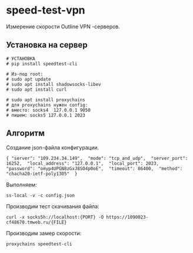 # speed-test-vpn

Измерение скорости Outline VPN -серверов.

## Установка на сервер

```
# УСТАНОВКА
# pip install speedtest-cli

# Из-под root:
# sudo apt update
# sudo apt install shadowsocks-libev
# sudo apt install curl

# sudo apt install proxychains
# для proxychains нужен config:
# вместо: socks4  127.0.0.1 9050
# пишем: socks5 127.0.0.1 2023
```

## Алгоритм

Создание json-файла конфигурации.

`{ "server": "109.234.34.149",  "mode": "tcp_and_udp",  "server_port": 16252,  "local_address": "127.0.0.1",  "local_port": 2023,  "password": "omyp4UPGN8zGxJ8SO4p0oE",  "timeout": 86400,  "method": "chacha20-ietf-poly1305"  }`

Выполняем:

```
ss-local -v -c config.json 
```

Производим тест скачивания файла:

```
curl -x socks5h://localhost:{PORT} -O https://1090023-cf48670.tmweb.ru/{FILE}
```

Производим замер скорости:

```
proxychains speedtest-cli
```
